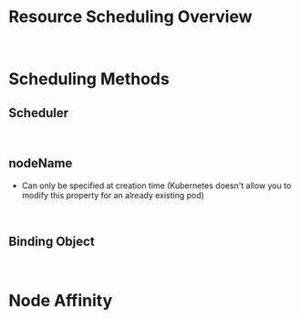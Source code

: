 # Resource Scheduling Overview

<br>

# Scheduling Methods

## Scheduler

<br>

## nodeName

* Can only be specified at creation time (Kubernetes doesn't allow you to modify this property for an already existing pod)

<br>

## Binding Object

<br>

# Node Affinity
